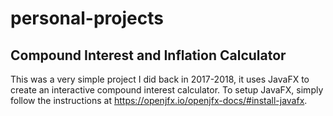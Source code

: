 # personal-projects
## Compound Interest and Inflation Calculator
This was a very simple project I did back in 2017-2018, it uses JavaFX to create an interactive compound interest calculator.
To setup JavaFX, simply follow the instructions at https://openjfx.io/openjfx-docs/#install-javafx.
